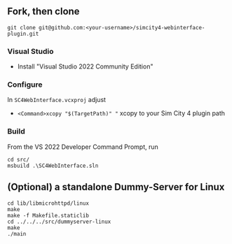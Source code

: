 ## Fork, then clone

```
git clone git@github.com:<your-username>/simcity4-webinterface-plugin.git
```

### Visual Studio

* Install "Visual Studio 2022 Community Edition"

### Configure

In ```SC4WebInterface.vcxproj``` adjust

* ```<Command>xcopy "$(TargetPath)" "``` xcopy to your Sim City 4 plugin path

### Build

From the VS 2022 Developer Command Prompt, run

```
cd src/
msbuild .\SC4WebInterface.sln
```

## (Optional) a standalone Dummy-Server for Linux

```
cd lib/libmicrohttpd/linux
make
make -f Makefile.staticlib
cd ../../../src/dummyserver-linux
make
./main
```
